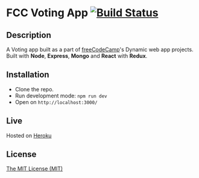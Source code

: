 # FCC Voting App [![Build Status](https://travis-ci.org/thinktwice13/fcc-voting.svg?branch=master)](https://travis-ci.org/thinktwice13/fcc-voting)
## Description
A Voting app built as a part of [freeCodeCamp](https://www.freecodecamp.org/challenges/build-a-voting-app)'s Dynamic web app projects. 
<br>
Built with **Node**, **Express**, **Mongo** and **React** with **Redux**.
## Installation
- Clone the repo.
- Run development mode: `npm run dev`
- Open on `http://localhost:3000/`
## Live
Hosted on [Heroku](https://obscure-crag-96570.herokuapp.com)
## License
[The MIT License (MIT)](/LICENSE)

